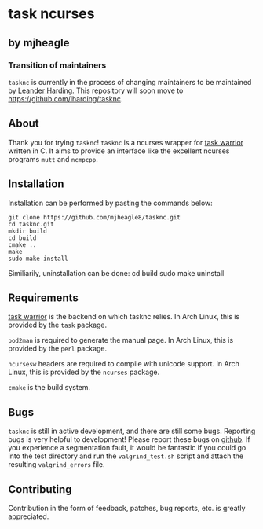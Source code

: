 task ncurses
===================

by mjheagle
-----------

### Transition of maintainers
`tasknc` is currently in the process of changing maintainers to be maintained by [Leander Harding](http://lsh.io). This repository will soon move to https://github.com/lharding/tasknc.

About
-----

Thank you for trying `tasknc`!
`tasknc` is a ncurses wrapper for [task warrior](http://taskwarrior.org/projects/show/taskwarrior) written in C.
It aims to provide an interface like the excellent ncurses programs `mutt` and `ncmpcpp`.

Installation
------------

Installation can be performed by pasting the commands below:

    git clone https://github.com/mjheagle8/tasknc.git
    cd tasknc.git
    mkdir build
    cd build
    cmake ..
    make
    sudo make install

Similiarily, uninstallation can be done:
    cd build
    sudo make uninstall

Requirements
------------

[task warrior](http://taskwarrior.org/projects/show/taskwarrior) is the backend on which tasknc relies.  In Arch Linux, this is provided by the `task` package.

`pod2man` is required to generate the manual page.  In Arch Linux, this is provided by the `perl` package.

`ncursesw` headers are required to compile with unicode support.  In Arch Linux, this is provided by the `ncurses` package.

`cmake` is the build system.

Bugs
----
`tasknc` is still in active development, and there are still some bugs.
Reporting bugs is very helpful to development!
Please report these bugs on [github](https://github.com/mjheagle8/tasknc/issues?page=1&state=open).
If you experience a segmentation fault, it would be fantastic if you could go into the test directory and run the `valgrind_test.sh` script and attach the resulting `valgrind_errors` file.

Contributing
------------
Contribution in the form of feedback, patches, bug reports, etc. is greatly appreciated.
